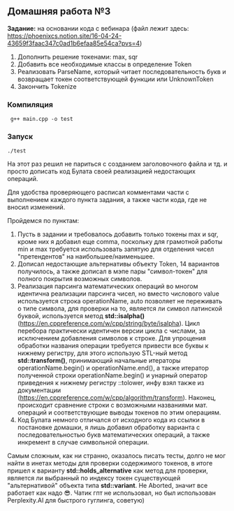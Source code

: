 ## Домашняя работа №3
__Задание:__ на основании кода с вебинара (файл лежит здесь: https://phoenixcs.notion.site/16-04-24-43659f3faac347c0ad1b6efaa85e54ca?pvs=4) 
1. Дополнить решение токенами: max, sqr
2. Добавить все необходимые классы в определение Token
3. Реализовать ParseName, который читает последовательность букв и возвращает токен соответствующей функции или UnknownToken
4. Закончить Tokenize

### Компиляция

```
 g++ main.cpp -o test
```

### Запуск
```
./test
```

На этот раз решил не париться с созданием заголовочного файла и тд. и просто дописать код Булата своей реализацией недостающих операций. 

Для удобства проверяющего расписал комментами части с выполнением каждого пункта задания, а также части кода, где не вносил изменений. 

Пройдемся по пунктам:

1. Пусть в задании и требовалось добавить только токены max и sqr, кроме них я добавил еще comma, поскольку для грамотной работы min и max требуется использовать запятую для отделения чисел "претендентов" на наибольшее/наименьшее.
2. Дописал недостающие альтернативы объекту Token, 14 вариантов получилось, а также дописал в мэпе пары "символ-токен" для полного покрытия возможных символов.
3. Реализация парсинга математических операций во многом идентична реализации парсинга чисел, но вместо числового value используется строка operationName, auto позволяет не переживать о типе символа, для проверки на то, является ли символ латинской буквой, используется метод __std::isalpha()__ (https://en.cppreference.com/w/cpp/string/byte/isalpha). Цикл перебора практически идентичен версии цикла с числами, за исключением добавления символов к строке. Для упрощения обработки названия операции требуется привести все буквы к нижнему регистру, для этого использую STL-ный метод __std::transform()__, принимающий начальные итераторы operationName.begin() и operationName.end(), а также итератор полученной строки operationName.begin() и унарный оператор приведения к нижнему регистру ::tolower, инфу взял также из документации (https://en.cppreference.com/w/cpp/algorithm/transform). Наконец, происходит сравнение строки с возможными названиями мат. операций и соответствующие выводы токенов по этим операциям.
4. Код Булата немного отличался от исходного кода из ссылки в постановке домашки, я лишь добавил обработку варианта с последовательностью букв математических операций, а также инкремент в случае символьной операции.

Самым сложным, как ни странно, оказалось писать тесты, долго не мог найти в инетах методы для проверки содержимого токенов, в итоге пришел к варианту __std::holds_alternative__ как метод для проверки, является ли выбранный по индексу токен существующей "альтернативой" объекта типа __std::variant__. Не Aborted, значит все работает как надо 😎.
Чатик гпт не использовал, но был использован Perplexity.AI для быстрого гуглинга, советую)